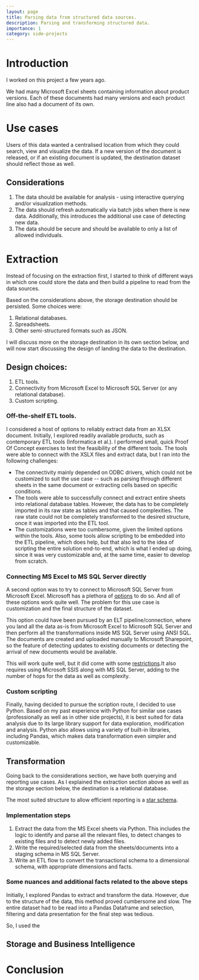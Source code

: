 ```yaml
---
layout: page
title: Parsing data from structured data sources.
description: Parsing and transforming structured data.
importance: 1
category: side-projects
---
```


# Introduction
I worked on this project a few years ago.

We had many Microsoft Excel sheets containing information about product versions. Each of these documents had many versions and each product line also had a document of its own.

# Use cases
Users of this data wanted a centralised location from which they could search, view and visualize the data. If a new version of the document is released, or if an existing document is updated, the destination dataset should reflect those as well.

## Considerations
1. The data should be available for analysis - using interactive querying and/or visualization methods.
2. The data should refresh automatically via batch jobs when there is new data. Additionally, this introduces the additional use case of detecting new data. 
3. The data should be secure and should be available to only a list of allowed individuals.

# Extraction
Instead of focusing on the extraction first, I started to think of different ways in which one could store the data and then build a pipeline to read from the data sources.

Based on the considerations above, the storage destination should be persisted. Some choices were:
1. Relational databases. 
2. Spreadsheets.
3. Other semi-structured formats such as JSON. 

I will discuss more on the storage destination in its own section below, and will now start discussing the design of landing the data to the destination.

## Design choices:
1. ETL tools.
2. Connectivity from Microsoft Excel to Microsoft SQL Server (or any relational database).
3. Custom scripting. 

### Off-the-shelf ETL tools.
I considered a host of options to reliably extract data from an XLSX document. Initially, I explored readily available products, such as contemporary ETL tools (Informatica et al.). I performed small, quick Proof Of Concept exercises to test the feasibility of the different tools. The tools were able to connect with the XSLX files and extract data, but I ran into the following challenges:
- The connectivity mainly depended on ODBC drivers, which could not be customized to suit the use case -- such as parsing through different sheets in the same document or extracting cells based on specific conditions. 
- The tools were able to successfully connect and extract entire sheets into relational database tables. However, the data has to be completely imported in its raw state as tables and that caused complexities. The raw state could not be completely transformed to the desired structure, once it was imported into the ETL tool. 
- The customizations were too cumbersome, given the limited options within the tools. Also, some tools allow scripting to be embedded into the ETL pipeline, which does help, but that also led to the idea of scripting the entire solution end-to-end, which is what I ended up doing, since it was very customizable and, at the same time, easier to develop from scratch.

### Connecting MS Excel to MS SQL Server directly
A second option was to try to connect to Microsoft SQL Server from Microsoft Excel. Microsoft has a plethora of [options](https://learn.microsoft.com/en-us/sql/relational-databases/import-export/import-data-from-excel-to-sql?view=sql-server-ver16) to do so. And all of these options work quite well. The problem for this use case is customization and the final structure of the dataset. 

This option could have been pursued by an ELT pipeline/connection, where you land all the data as-is from Microsoft Excel to Microsoft SQL Server and then perform all the transformations inside MS SQL Server using ANSI SQL. The documents are created and uploaded manually to Microsoft Sharepoint, so the feature of detecting updates to existing documents or detecting the arrival of new documents would be available. 

This will work quite well, but it did come with some [restrictions](https://learn.microsoft.com/en-us/sql/integration-services/load-data-to-from-excel-with-ssis?view=sql-server-ver16#issues-importing).It also requires using Microsoft SSIS along with MS SQL Server, adding to the number of hops for the data as well as complexity.

### Custom scripting
Finally, having decided to pursue the scription route, I decided to use Python. Based on my past experience with Python for similar use cases (professionally as well as in other side projects),  it is best suited for data analysis due to its large library support for data exploration, modification and analysis. Python also allows using a variety of built-in libraries, including Pandas, which makes data transformation even simpler and customizable. 

## Transformation
Going back to the considerations section, we have both querying and reporting use cases. As I explained the extraction section above as well as the storage section below, the destination is a relational database.  

The most suited structure to allow efficient reporting is a [star schema](https://www.kimballgroup.com/1997/08/a-dimensional-modeling-manifesto/). 

### Implementation steps
1. Extract the data from the MS Excel sheets via Python. This includes the logic to identify and parse all the relevant files, to detect changes to existing files and to detect newly added files.
2. Write the required/selected data from the sheets/documents into a staging schema in MS SQL Server.
3. Write an ETL flow to convert the transactional schema to a dimensional schema, with appropriate dimensions and facts.

### Some nuances and additional facts related to the above steps

Initially, I explored Pandas to extract and transform the data. However, due to the structure of the data, this method proved cumbersome and slow. The entire dataset had to be read into a Pandas Dataframe and selection, filtering and data presentation for the final step was tedious. 

So, I used the 

## Storage and Business Intelligence


# Conclusion
